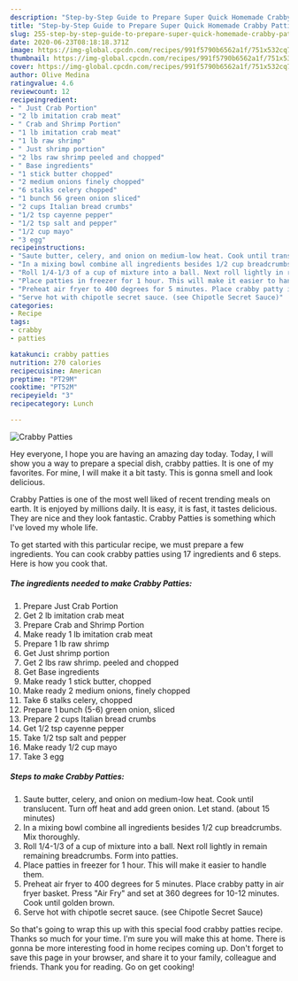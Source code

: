 ```yaml
---
description: "Step-by-Step Guide to Prepare Super Quick Homemade Crabby Patties"
title: "Step-by-Step Guide to Prepare Super Quick Homemade Crabby Patties"
slug: 255-step-by-step-guide-to-prepare-super-quick-homemade-crabby-patties
date: 2020-06-23T08:18:18.371Z
image: https://img-global.cpcdn.com/recipes/991f5790b6562a1f/751x532cq70/crabby-patties-recipe-main-photo.jpg
thumbnail: https://img-global.cpcdn.com/recipes/991f5790b6562a1f/751x532cq70/crabby-patties-recipe-main-photo.jpg
cover: https://img-global.cpcdn.com/recipes/991f5790b6562a1f/751x532cq70/crabby-patties-recipe-main-photo.jpg
author: Olive Medina
ratingvalue: 4.6
reviewcount: 12
recipeingredient:
- " Just Crab Portion"
- "2 lb imitation crab meat"
- " Crab and Shrimp Portion"
- "1 lb imitation crab meat"
- "1 lb raw shrimp"
- " Just shrimp portion"
- "2 lbs raw shrimp peeled and chopped"
- " Base ingredients"
- "1 stick butter chopped"
- "2 medium onions finely chopped"
- "6 stalks celery chopped"
- "1 bunch 56 green onion sliced"
- "2 cups Italian bread crumbs"
- "1/2 tsp cayenne pepper"
- "1/2 tsp salt and pepper"
- "1/2 cup mayo"
- "3 egg"
recipeinstructions:
- "Saute butter, celery, and onion on medium-low heat. Cook until translucent. Turn off heat and add green onion. Let stand. (about 15 minutes)"
- "In a mixing bowl combine all ingredients besides 1/2 cup breadcrumbs. Mix thoroughly."
- "Roll 1/4-1/3 of a cup of mixture into a ball. Next roll lightly in remain remaining breadcrumbs. Form into patties."
- "Place patties in freezer for 1 hour. This will make it easier to handle them."
- "Preheat air fryer to 400 degrees for 5 minutes. Place crabby patty in air fryer basket. Press &#34;Air Fry&#34; and set at 360 degrees for 10-12 minutes. Cook until golden brown."
- "Serve hot with chipotle secret sauce. (see Chipotle Secret Sauce)"
categories:
- Recipe
tags:
- crabby
- patties

katakunci: crabby patties 
nutrition: 270 calories
recipecuisine: American
preptime: "PT29M"
cooktime: "PT52M"
recipeyield: "3"
recipecategory: Lunch

---
```



![Crabby Patties](https://img-global.cpcdn.com/recipes/991f5790b6562a1f/751x532cq70/crabby-patties-recipe-main-photo.jpg)

Hey everyone, I hope you are having an amazing day today. Today, I will show you a way to prepare a special dish, crabby patties. It is one of my favorites. For mine, I will make it a bit tasty. This is gonna smell and look delicious.

Crabby Patties is one of the most well liked of recent trending meals on earth. It is enjoyed by millions daily. It is easy, it is fast, it tastes delicious. They are nice and they look fantastic. Crabby Patties is something which I've loved my whole life.




To get started with this particular recipe, we must prepare a few ingredients. You can cook crabby patties using 17 ingredients and 6 steps. Here is how you cook that.

<!--inarticleads1-->

##### The ingredients needed to make Crabby Patties:

1. Prepare  Just Crab Portion
1. Get 2 lb imitation crab meat
1. Prepare  Crab and Shrimp Portion
1. Make ready 1 lb imitation crab meat
1. Prepare 1 lb raw shrimp
1. Get  Just shrimp portion
1. Get 2 lbs raw shrimp. peeled and chopped
1. Get  Base ingredients
1. Make ready 1 stick butter, chopped
1. Make ready 2 medium onions, finely chopped
1. Take 6 stalks celery, chopped
1. Prepare 1 bunch (5-6) green onion, sliced
1. Prepare 2 cups Italian bread crumbs
1. Get 1/2 tsp cayenne pepper
1. Take 1/2 tsp salt and pepper
1. Make ready 1/2 cup mayo
1. Take 3 egg




<!--inarticleads2-->

##### Steps to make Crabby Patties:

1. Saute butter, celery, and onion on medium-low heat. Cook until translucent. Turn off heat and add green onion. Let stand. (about 15 minutes)
1. In a mixing bowl combine all ingredients besides 1/2 cup breadcrumbs. Mix thoroughly.
1. Roll 1/4-1/3 of a cup of mixture into a ball. Next roll lightly in remain remaining breadcrumbs. Form into patties.
1. Place patties in freezer for 1 hour. This will make it easier to handle them.
1. Preheat air fryer to 400 degrees for 5 minutes. Place crabby patty in air fryer basket. Press &#34;Air Fry&#34; and set at 360 degrees for 10-12 minutes. Cook until golden brown.
1. Serve hot with chipotle secret sauce. (see Chipotle Secret Sauce)




So that's going to wrap this up with this special food crabby patties recipe. Thanks so much for your time. I'm sure you will make this at home. There is gonna be more interesting food in home recipes coming up. Don't forget to save this page in your browser, and share it to your family, colleague and friends. Thank you for reading. Go on get cooking!
